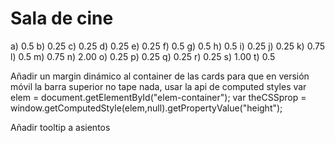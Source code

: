 # Sala de cine

a) 0.5
b) 0.25
c) 0.25
d) 0.25
e) 0.25
f) 0.5
g) 0.5
h) 0.5
i) 0.25
j) 0.25
k) 0.75
l) 0.5
m) 0.75
n) 2.00
o) 0.25
p) 0.25
q) 0.25
r) 0.25
s) 1.00
t) 0.5

Añadir un margin dinámico al container de las cards para que en versión móvil la barra superior no tape nada, usar la api de computed styles
var elem = document.getElementById("elem-container");
var theCSSprop = window.getComputedStyle(elem,null).getPropertyValue("height");

Añadir tooltip a asientos